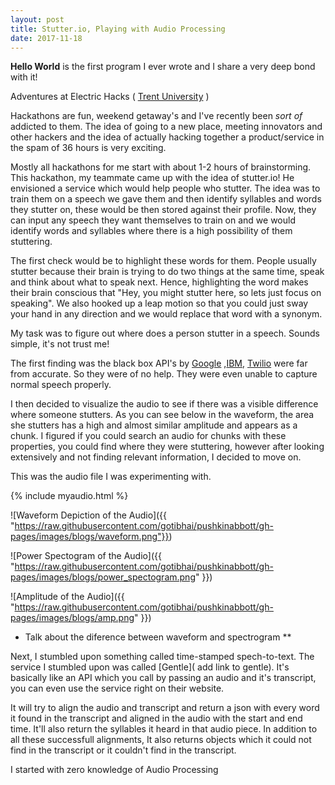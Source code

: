 ```yaml
---
layout: post
title: Stutter.io, Playing with Audio Processing
date: 2017-11-18
---
```


**Hello World** is the first program I ever wrote and I share a very deep bond with it!

Adventures at Electric Hacks ( [Trent University](https://www.trentu.ca/) )

Hackathons are fun, weekend getaway's and I've recently been *sort of* addicted to them. The idea of going to a new place, meeting innovators and other hackers and the idea of actually hacking together a product/service in the spam of 36 hours is very exciting. 

Mostly all hackathons for me start with about 1-2 hours of brainstorming. This hackathon, my teammate came up with the idea of stutter.io!
He envisioned a service which would help people who stutter. The idea was to train them on a speech we gave them and then identify syllables and words they stutter on, these would be then stored against their profile. Now, they can input any speech they want themselves to train on and we would identify words and syllables where there is a high possibility of them stuttering. 

The first check would be to highlight these words for them. People usually stutter because their brain is trying to do two things at the same time, speak and think about what to speak next. Hence, highlighting the word makes their brain conscious that "Hey, you might stutter here, so lets just focus on speaking". We also hooked up a leap motion so that you could just sway your hand in any direction and we would replace that word with a synonym.

My task was to figure out where does a person stutter in a speech. Sounds simple, it's not trust me!

The first finding was the black box API's by [Google](https://cloud.google.com/speech/) ,[IBM](https://www.ibm.com/watson/services/speech-to-text/), [Twilio](https://www.twilio.com/speech-recognition) were far from accurate. So they were of no help. They were even unable to capture normal speech properly.

I then decided to visualize the audio to see if there was a visible difference where someone stutters. As you can see below in the waveform, the area she stutters has a high and almost similar amplitude and appears as a chunk. I figured if you could search an audio for chunks with these properties, you could find where they were stuttering, however after looking extensively and not finding relevant information, I decided to move on.

This was the audio file I was experimenting with.

{% include myaudio.html %}

![Waveform Depiction of the Audio]({{ "https://raw.githubusercontent.com/gotibhai/pushkinabbott/gh-pages/images/blogs/waveform.png"}})

![Power Spectogram of the Audio]({{ "https://raw.githubusercontent.com/gotibhai/pushkinabbott/gh-pages/images/blogs/power_spectogram.png" }})

![Amplitude of the Audio]({{ "https://raw.githubusercontent.com/gotibhai/pushkinabbott/gh-pages/images/blogs/amp.png" }})


* Talk about the diference between waveform and spectrogram ** 


Next, I stumbled upon something called time-stamped spech-to-text. The service I stumbled upon was called [Gentle]( add link to gentle). It's basically like an API which you call by passing an audio and it's transcript, you can even use the service right on their website.

It will try to align the audio and transcript and return a json with every word it found in the transcript and aligned in the audio with the start and end time. It'll also return the syllables it heard in that audio piece. In addition to all these successfull alignments, It also returns objects which it could not find in the transcript or it couldn't find in the transcript. 




I started with zero knowledge of Audio Processing 



